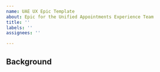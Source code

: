 ```yaml
---
name: UAE UX Epic Template
about: Epic for the Unified Appointments Experience Team
title: ''
labels: ''
assignees: ''

---
```


## Background
[//]: # (Include any information needed to complete this ticket. Information should be enough for someone with little to no knowledge of the ticket to complete the work.)

